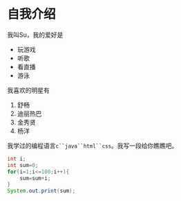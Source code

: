 # 自我介绍
我叫Su，我的爱好是
* 玩游戏
* 听歌
* 看直播
* 游泳

我喜欢的明星有
1. 舒畅
2. 迪丽热巴
3. 金秀贤
4. 杨洋

我学过的编程语言`c``java``html``css`。我写一段给你瞧瞧吧。
```java
int i;
int sum=0;
for(i=1;i<=100;i++){
    sum=sum+i;
}
System.out.print(sum);
```